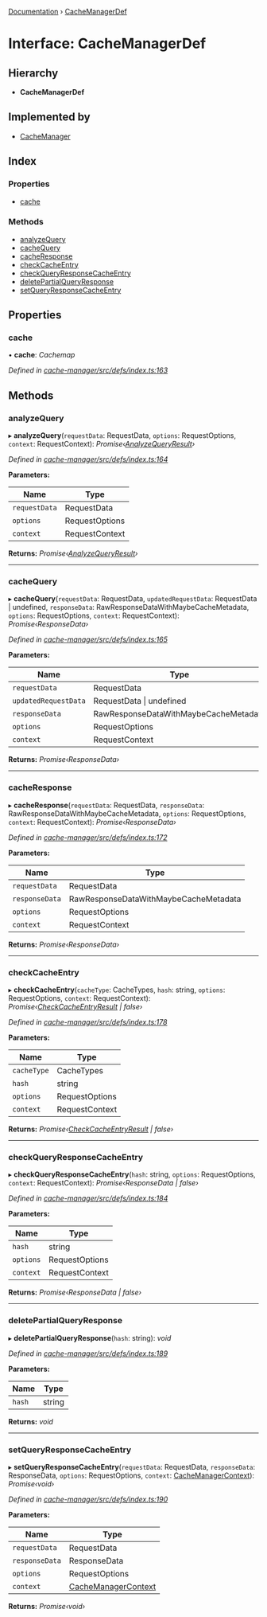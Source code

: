 [Documentation](../README.md) › [CacheManagerDef](cachemanagerdef.md)

# Interface: CacheManagerDef

## Hierarchy

* **CacheManagerDef**

## Implemented by

* [CacheManager](../classes/cachemanager.md)

## Index

### Properties

* [cache](cachemanagerdef.md#cache)

### Methods

* [analyzeQuery](cachemanagerdef.md#analyzequery)
* [cacheQuery](cachemanagerdef.md#cachequery)
* [cacheResponse](cachemanagerdef.md#cacheresponse)
* [checkCacheEntry](cachemanagerdef.md#checkcacheentry)
* [checkQueryResponseCacheEntry](cachemanagerdef.md#checkqueryresponsecacheentry)
* [deletePartialQueryResponse](cachemanagerdef.md#deletepartialqueryresponse)
* [setQueryResponseCacheEntry](cachemanagerdef.md#setqueryresponsecacheentry)

## Properties

###  cache

• **cache**: *Cachemap*

*Defined in [cache-manager/src/defs/index.ts:163](https://github.com/badbatch/graphql-box/blob/05751bfd/packages/cache-manager/src/defs/index.ts#L163)*

## Methods

###  analyzeQuery

▸ **analyzeQuery**(`requestData`: RequestData, `options`: RequestOptions, `context`: RequestContext): *Promise‹[AnalyzeQueryResult](analyzequeryresult.md)›*

*Defined in [cache-manager/src/defs/index.ts:164](https://github.com/badbatch/graphql-box/blob/05751bfd/packages/cache-manager/src/defs/index.ts#L164)*

**Parameters:**

Name | Type |
------ | ------ |
`requestData` | RequestData |
`options` | RequestOptions |
`context` | RequestContext |

**Returns:** *Promise‹[AnalyzeQueryResult](analyzequeryresult.md)›*

___

###  cacheQuery

▸ **cacheQuery**(`requestData`: RequestData, `updatedRequestData`: RequestData | undefined, `responseData`: RawResponseDataWithMaybeCacheMetadata, `options`: RequestOptions, `context`: RequestContext): *Promise‹ResponseData›*

*Defined in [cache-manager/src/defs/index.ts:165](https://github.com/badbatch/graphql-box/blob/05751bfd/packages/cache-manager/src/defs/index.ts#L165)*

**Parameters:**

Name | Type |
------ | ------ |
`requestData` | RequestData |
`updatedRequestData` | RequestData &#124; undefined |
`responseData` | RawResponseDataWithMaybeCacheMetadata |
`options` | RequestOptions |
`context` | RequestContext |

**Returns:** *Promise‹ResponseData›*

___

###  cacheResponse

▸ **cacheResponse**(`requestData`: RequestData, `responseData`: RawResponseDataWithMaybeCacheMetadata, `options`: RequestOptions, `context`: RequestContext): *Promise‹ResponseData›*

*Defined in [cache-manager/src/defs/index.ts:172](https://github.com/badbatch/graphql-box/blob/05751bfd/packages/cache-manager/src/defs/index.ts#L172)*

**Parameters:**

Name | Type |
------ | ------ |
`requestData` | RequestData |
`responseData` | RawResponseDataWithMaybeCacheMetadata |
`options` | RequestOptions |
`context` | RequestContext |

**Returns:** *Promise‹ResponseData›*

___

###  checkCacheEntry

▸ **checkCacheEntry**(`cacheType`: CacheTypes, `hash`: string, `options`: RequestOptions, `context`: RequestContext): *Promise‹[CheckCacheEntryResult](checkcacheentryresult.md) | false›*

*Defined in [cache-manager/src/defs/index.ts:178](https://github.com/badbatch/graphql-box/blob/05751bfd/packages/cache-manager/src/defs/index.ts#L178)*

**Parameters:**

Name | Type |
------ | ------ |
`cacheType` | CacheTypes |
`hash` | string |
`options` | RequestOptions |
`context` | RequestContext |

**Returns:** *Promise‹[CheckCacheEntryResult](checkcacheentryresult.md) | false›*

___

###  checkQueryResponseCacheEntry

▸ **checkQueryResponseCacheEntry**(`hash`: string, `options`: RequestOptions, `context`: RequestContext): *Promise‹ResponseData | false›*

*Defined in [cache-manager/src/defs/index.ts:184](https://github.com/badbatch/graphql-box/blob/05751bfd/packages/cache-manager/src/defs/index.ts#L184)*

**Parameters:**

Name | Type |
------ | ------ |
`hash` | string |
`options` | RequestOptions |
`context` | RequestContext |

**Returns:** *Promise‹ResponseData | false›*

___

###  deletePartialQueryResponse

▸ **deletePartialQueryResponse**(`hash`: string): *void*

*Defined in [cache-manager/src/defs/index.ts:189](https://github.com/badbatch/graphql-box/blob/05751bfd/packages/cache-manager/src/defs/index.ts#L189)*

**Parameters:**

Name | Type |
------ | ------ |
`hash` | string |

**Returns:** *void*

___

###  setQueryResponseCacheEntry

▸ **setQueryResponseCacheEntry**(`requestData`: RequestData, `responseData`: ResponseData, `options`: RequestOptions, `context`: [CacheManagerContext](cachemanagercontext.md)): *Promise‹void›*

*Defined in [cache-manager/src/defs/index.ts:190](https://github.com/badbatch/graphql-box/blob/05751bfd/packages/cache-manager/src/defs/index.ts#L190)*

**Parameters:**

Name | Type |
------ | ------ |
`requestData` | RequestData |
`responseData` | ResponseData |
`options` | RequestOptions |
`context` | [CacheManagerContext](cachemanagercontext.md) |

**Returns:** *Promise‹void›*
